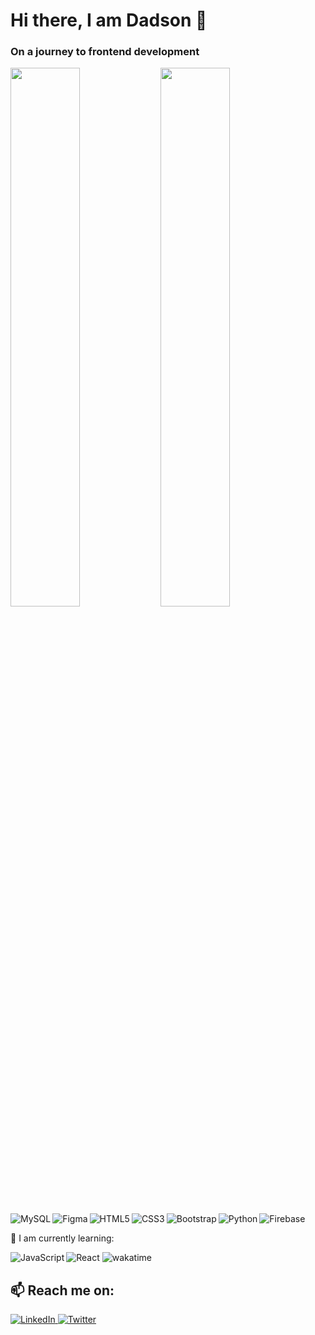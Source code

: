 # Hi there, I am Dadson 👋
### On a journey to frontend development
<img align="left" width="47%" src="https://github-readme-stats.vercel.app/api?username=pee47kay&show_icons=true&theme=radical"/>
<img align="left" width="47%" src="https://github-readme-stats.vercel.app/api/top-langs/?username=pee47kay&layout=compact"/>


<img align="left" alt="MySQL" src="https://img.shields.io/badge/mysql-%2300f.svg?style=for-the-badge&logo=mysql&logoColor=white"/>

<!--
<img align="left" alt="Adobe Photoshop" src="https://img.shields.io/badge/adobe%20photoshop-%2331A8FF.svg?style=for-the-badge&logo=adobe%20photoshop&logoColor=white"/>
-->
<img align="left" alt="Figma" src="https://img.shields.io/badge/figma-%23F24E1E.svg?style=for-the-badge&logo=figma&logoColor=white"/>

<img align="left" alt="HTML5" src="https://img.shields.io/badge/html5-%23E34F26.svg?style=for-the-badge&logo=html5&logoColor=white"/>

<img align="left" alt="CSS3" src="https://img.shields.io/badge/css3-%231572B6.svg?style=for-the-badge&logo=css3&logoColor=white"/>

<img align="left" alt="Bootstrap" src="https://img.shields.io/badge/bootstrap-%23563D7C.svg?style=for-the-badge&logo=bootstrap&logoColor=white"/>

<img align="left" alt="Python" src="https://img.shields.io/badge/python-3670A0?style=for-the-badge&logo=python&logoColor=ffdd54"/>

<img  alt="Firebase" src="https://img.shields.io/badge/firebase-%23039BE5.svg?style=for-the-badge&logo=firebase"/>

🌱 I am currently learning: 

<img align="left" alt="JavaScript" src="https://img.shields.io/badge/javascript-%23323330.svg?style=for-the-badge&logo=javascript&logoColor=%23F7DF1E"/>

<img  alt="React" src="https://img.shields.io/badge/react-%2320232a.svg?style=for-the-badge&logo=react&logoColor=%2361DAFB"/>

<img  alt="wakatime" src="https://github-readme-stats.vercel.app/api/wakatime?username=papakowdadson"/>

## 📫 Reach me on:
<a href="https://www.linkedin.com/in/papa-kow-dadson-57b80b182">
  <img alt=LinkedIn src="https://img.shields.io/badge/linkedin-%230077B5.svg?style=for-the-badge&logo=linkedin&logoColor=white"/>
</a>
<a href="https://twitter.com/papadadson56">
  <img alt=Twitter src="https://img.shields.io/badge/Twitter-%231DA1F2.svg?style=for-the-badge&logo=Twitter&logoColor=white"/>
</a>


<!--
**pee47kay/pee47kay** is a ✨ _special_ ✨ repository because its `README.md` (this file) appears on your GitHub profile.

Here are some ideas to get you started:

- 🔭 I’m currently working on ...
- 🌱 I’m currently learning ...
- 👯 I’m looking to collaborate on ...
- 🤔 I’m looking for help with ...
- 💬 Ask me about ...
- 📫 How to reach me: ...
- 😄 Pronouns: ...
- ⚡ Fun fact: ...
-->
